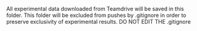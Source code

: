 All experimental data downloaded from Teamdrive will be saved in this folder.
This folder will be excluded from pushes by .gitignore in order to preserve
exclusivity of experimental results.  DO NOT EDIT THE .gitignore
